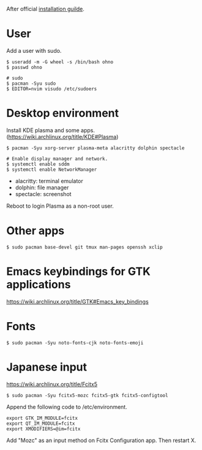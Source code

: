 After official [installation guilde](https://wiki.archlinux.org/title/installation_guide).

# User

Add a user with sudo.

```
$ useradd -m -G wheel -s /bin/bash ohno
$ passwd ohno

# sudo
$ pacman -Syu sudo
$ EDITOR=nvim visudo /etc/sudoers
```

# Desktop environment

Install KDE plasma and some apps. (https://wiki.archlinux.org/title/KDE#Plasma)

```
$ pacman -Syu xorg-server plasma-meta alacritty dolphin spectacle

# Enable display manager and network.
$ systemctl enable sddm
$ systemctl enable NetworkManager
```

- alacritty: terminal emulator
- dolphin: file manager
- spectacle: screenshot

Reboot to login Plasma as a non-root user.

# Other apps

```
$ sudo pacman base-devel git tmux man-pages openssh xclip
```

# Emacs keybindings for GTK applications

https://wiki.archlinux.org/title/GTK#Emacs_key_bindings

# Fonts

```
$ sudo pacman -Syu noto-fonts-cjk noto-fonts-emoji
```

# Japanese input

https://wiki.archlinux.org/title/Fcitx5

```
$ sudo pacman -Syu fcitx5-mozc fcitx5-gtk fcitx5-configtool
```

Append the following code to /etc/environment.

```
export GTK_IM_MODULE=fcitx
export QT_IM_MODULE=fcitx
export XMODIFIERS=@im=fcitx
```

Add "Mozc" as an input method on Fcitx Configuration app. Then restart X.
